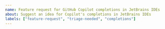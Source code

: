 ```yaml
---
name: Feature request for GitHub Copilot completions in JetBrains IDEs
about: Suggest an idea for Copilot's completions in JetBrains IDEs
labels: ["feature-request", "triage-needed", "completions"]
---
```


<!-- Please search existing issues to avoid creating duplicates -->
<!-- Please test using the latest nightly build to make sure your issue has not already been implemented: https://plugins.jetbrains.com/plugin/17718-github-copilot/versions/nightly -->

<!-- Describe the feature you'd like. -->